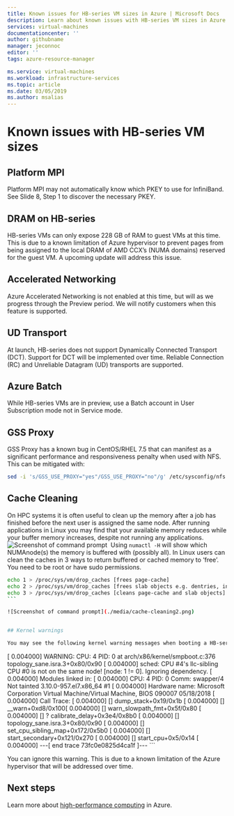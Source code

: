 ```yaml
---
title: Known issues for HB-series VM sizes in Azure | Microsoft Docs
description: Learn about known issues with HB-series VM sizes in Azure. 
services: virtual-machines
documentationcenter: ''
author: githubname
manager: jeconnoc
editor: ''
tags: azure-resource-manager

ms.service: virtual-machines
ms.workload: infrastructure-services
ms.topic: article
ms.date: 03/05/2019
ms.author: msalias
---
```



# Known issues with HB-series VM sizes

<Intro>

## Platform MPI​
Platform MPI may not automatically know which PKEY to use for InfiniBand. See Slide 8, Step 1 to discover the necessary PKEY.​
​
## DRAM on HB-series​
HB-series VMs can only expose 228 GB of RAM to guest VMs at this time. This is due to a known limitation of Azure hypervisor to prevent pages from being assigned to the local DRAM of AMD CCX’s (NUMA domains) reserved for the guest VM. A upcoming update will address this issue.​
​
## Accelerated Networking​
Azure Accelerated Networking is not enabled at this time, but will as we progress through the Preview period. We will notify customers when this feature is supported.​
​
## UD Transport​
At launch, HB-series does not support Dynamically Connected Transport (DCT). Support for DCT will be implemented over time. Reliable Connection (RC) and Unreliable Datagram (UD) transports are supported.​
​
## Azure Batch ​
While HB-series VMs are in preview, use a Batch account in User Subscription mode not in Service mode.​
​
## GSS Proxy​
GSS Proxy has a known bug in CentOS/RHEL 7.5 that can manifest as a significant performance and responsiveness penalty when used with NFS. This can be mitigated with:​

```bash
sed -i 's/GSS_USE_PROXY="yes"/GSS_USE_PROXY="no"/g' /etc/sysconfig/nfs​
```

## Cache Cleaning​
On HPC systems it is often useful to clean up the memory after a job has finished before the next user is assigned the same node. After running applications in Linux you may find that your available memory reduces while your buffer memory increases, despite not running any applications.
​
![Screenshot of command prompt](./media/cache-cleaning1.png)
​​
Using `numactl -H` will show which NUMAnode(s) the memory is buffered with (possibly all). In Linux users can clean the caches in 3 ways to return buffered or cached memory to ‘free’. You need to be root or have sudo permissions.

```bash
echo 1 > /proc/sys/vm/drop_caches [frees page-cache]​
echo 2 > /proc/sys/vm/drop_caches [frees slab objects e.g. dentries, inodes]​
echo 3 > /proc/sys/vm/drop_caches [cleans page-cache and slab objects]​
​```

![Screenshot of command prompt](./media/cache-cleaning2.png)


## Kernel warnings

You may see the following kernel warning messages when booting a HB-series VM under Linux​.

```
[  0.004000] WARNING: CPU: 4 PID: 0 at arch/x86/kernel/smpboot.c:376 topology_sane.isra.3+0x80/0x90​
[  0.004000] sched: CPU #4's llc-sibling CPU #0 is not on the same node! [node: 1 != 0]. Ignoring dependency.​
[  0.004000] Modules linked in:​
[  0.004000] CPU: 4 PID: 0 Comm: swapper/4 Not tainted 3.10.0-957.el7.x86_64 #1​
[  0.004000] Hardware name: Microsoft Corporation Virtual Machine/Virtual Machine, BIOS 090007 05/18/2018​
[  0.004000] Call Trace:​
[  0.004000] [<ffffffffb8361dc1>] dump_stack+0x19/0x1b​
[  0.004000] [<ffffffffb7c97648>] __warn+0xd8/0x100​
[  0.004000] [<ffffffffb7c976cf>] warn_slowpath_fmt+0x5f/0x80​
[  0.004000] [<ffffffffb7c02b34>] ? calibrate_delay+0x3e4/0x8b0​
[  0.004000] [<ffffffffb7c574c0>] topology_sane.isra.3+0x80/0x90​
[  0.004000] [<ffffffffb7c57782>] set_cpu_sibling_map+0x172/0x5b0​
[  0.004000] [<ffffffffb7c57ce1>] start_secondary+0x121/0x270​
[  0.004000] [<ffffffffb7c000d5>] start_cpu+0x5/0x14​
[  0.004000] ---[ end trace 73fc0e0825d4ca1f ]---​
​```

You can ignore this warning. This is due to a known limitation of the Azure hypervisor that will be addressed over time.

## Next steps

Learn more about [high-performance computing](../../linux/high-performance-computing.md) in Azure.



